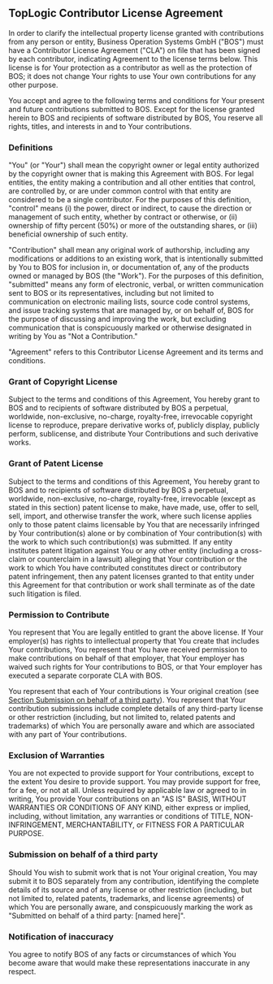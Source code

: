## TopLogic Contributor License Agreement

In order to clarify the intellectual property license granted with contributions from any person or entity, Business Operation Systems GmbH ("BOS") must have a Contributor License Agreement ("CLA") on file that has been signed by each contributor, indicating Agreement to the license terms below. This license is for Your protection as a contributor as well as the protection of BOS; it does not change Your rights to use Your own contributions for any other purpose.

You accept and agree to the following terms and conditions for Your present and future contributions submitted to BOS. Except for the license granted herein to BOS and recipients of software distributed by BOS, You reserve all rights, titles, and interests in and to Your contributions.

### Definitions

"You" (or "Your") shall mean the copyright owner or legal entity authorized by the copyright owner that is making this Agreement with BOS. For legal entities, the entity making a contribution and all other entities that control, are controlled by, or are under common control with that entity are considered to be a single contributor. For the purposes of this definition, "control" means (i) the power, direct or indirect, to cause the direction or management of such entity, whether by contract or otherwise, or (ii) ownership of fifty percent (50%) or more of the outstanding shares, or (iii) beneficial ownership of such entity.

"Contribution" shall mean any original work of authorship, including any modifications or additions to an existing work, that is intentionally submitted by You to BOS for inclusion in, or documentation of, any of the products owned or managed by BOS (the "Work"). For the purposes of this definition, "submitted" means any form of electronic, verbal, or written communication sent to BOS or its representatives, including but not limited to communication on electronic mailing lists, source code control systems, and issue tracking systems that are managed by, or on behalf of, BOS for the purpose of discussing and improving the work, but excluding communication that is conspicuously marked or otherwise designated in writing by You as "Not a Contribution."

"Agreement" refers to this Contributor License Agreement and its terms and conditions. 

### Grant of Copyright License

Subject to the terms and conditions of this Agreement, You hereby grant to BOS and to recipients of software distributed by BOS a perpetual, worldwide, non-exclusive, no-charge, royalty-free, irrevocable copyright license to reproduce, prepare derivative works of, publicly display, publicly perform, sublicense, and distribute Your Contributions and such derivative works.

### Grant of Patent License

Subject to the terms and conditions of this Agreement, You hereby grant to BOS and to recipients of software distributed by BOS a perpetual, worldwide, non-exclusive, no-charge, royalty-free, irrevocable (except as stated in this section) patent license to make, have made, use, offer to sell, sell, import, and otherwise transfer the work, where such license applies only to those patent claims licensable by You that are necessarily infringed by Your contribution(s) alone or by combination of Your contribution(s) with the work to which such contribution(s) was submitted. If any entity institutes patent litigation against You or any other entity (including a cross-claim or counterclaim in a lawsuit) alleging that Your contribution or the work to which You have contributed constitutes direct or contributory patent infringement, then any patent licenses granted to that entity under this Agreement for that contribution or work shall terminate as of the date such litigation is filed.

### Permission to Contribute

You represent that You are legally entitled to grant the above license. If Your employer(s) has rights to intellectual property that You create that includes Your contributions, You represent that You have received permission to make contributions on behalf of that employer, that Your employer has waived such rights for Your contributions to BOS, or that Your employer has executed a separate corporate CLA with BOS.

You represent that each of Your contributions is Your original creation (see [Section Submission on behalf of a third party](#third-party)). You represent that Your contribution submissions include complete details of any third-party license or other restriction (including, but not limited to, related patents and trademarks) of which You are personally aware and which are associated with any part of Your contributions.

### Exclusion of Warranties

You are not expected to provide support for Your contributions, except to the extent You desire to provide support. You may provide support for free, for a fee, or not at all. Unless required by applicable law or agreed to in writing, You provide Your contributions on an "AS IS" BASIS, WITHOUT WARRANTIES OR CONDITIONS OF ANY KIND, either express or implied, including, without limitation, any warranties or conditions of TITLE, NON- INFRINGEMENT, MERCHANTABILITY, or FITNESS FOR A PARTICULAR PURPOSE.

### <a name="third-party"></a> Submission on behalf of a third party

Should You wish to submit work that is not Your original creation, You may submit it to BOS separately from any contribution, identifying the complete details of its source and of any license or other restriction (including, but not limited to, related patents, trademarks, and license agreements) of which You are personally aware, and conspicuously marking the work as "Submitted on behalf of a third party: [named here]".

### Notification of inaccuracy

You agree to notify BOS of any facts or circumstances of which You become aware that would make these representations inaccurate in any respect.
